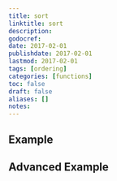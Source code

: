 ```yaml
---
title: sort
linktitle: sort
description:
godocref:
date: 2017-02-01
publishdate: 2017-02-01
lastmod: 2017-02-01
tags: [ordering]
categories: [functions]
toc: false
draft: false
aliases: []
notes:
---
```


## Example

## Advanced Example

